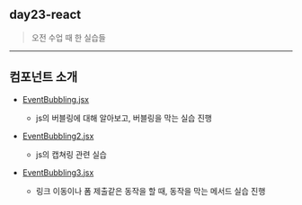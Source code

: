 ## day23-react

> 오전 수업 때 한 실습들

---

## 컴포넌트 소개

- [EventBubbling.jsx](./src/components/EventBubbling.jsx)

  - js의 버블링에 대해 알아보고, 버블링을 막는 실습 진행

- [EventBubbling2.jsx](./src/components/EventBubbling2.jsx)

  - js의 캡쳐링 관련 실습

- [EventBubbling3.jsx](./src/components/EventBubbling3.jsx)
  - 링크 이동이나 폼 제출같은 동작을 할 때, 동작을 막는 메서드 실습 진행
